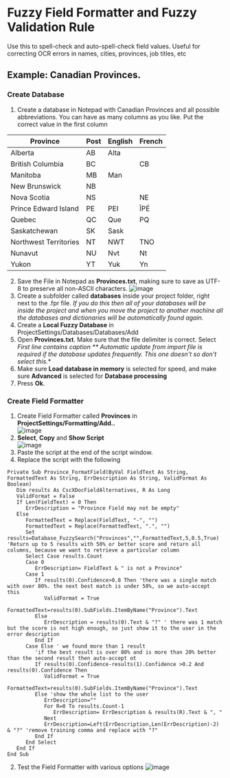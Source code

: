 # Fuzzy Field Formatter and Fuzzy Validation Rule

Use this to spell-check and auto-spell-check field values. Useful for correcting OCR errors in names, cities, provinces, job titles, etc

## Example: Canadian Provinces.

### Create Database
1. Create a database in Notepad with Canadian Provinces and all possible abbreviations. You can have as many columns as you like. Put the correct value in the first column

Province|Post|English|French
--------|----|--|--
Alberta|AB|Alta|
British Columbia|BC||CB
Manitoba|MB|Man|
New Brunswick|NB||
Nova Scotia|NS||NE
Prince Edward Island|PE|PEI|ÎPÉ
Quebec|QC|Que|PQ
Saskatchewan|SK|Sask|
Northwest Territories|NT|NWT|TNO
Nunavut|NU|Nvt|Nt
Yukon|YT|Yuk|Yn
2. Save the File in Notepad as **Provinces.txt**, making sure to save as UTF-8 to preserve all non-ASCII characters.
![image](https://user-images.githubusercontent.com/47416964/76402246-713e5f00-6383-11ea-9d7e-59e559953926.png)
2. Create a subfolder called **databases** inside your project folder, right next to the .fpr file. *If you do this then all of your databases will be inside the project and when you move the project to another machine all the databases and dictionaries will be automatically found again.*
1. Create a **Local Fuzzy Database** in ProjectSettings/Databases/Databases/Add
1. Open **Provinces.txt**. Make sure that the file delimiter is correct. Select **First line contains caption*
** *Automatic update from import file* is required if the database updates frequently. This one doesn't so don't select this.**
1. Make sure **Load database in memory** is selected for speed, and make sure **Advanced** is selected for **Database processing**
1. Press **Ok**.
### Create Field Formatter
1. Create Field Formatter called **Provinces** in **ProjectSettings/Formatting/Add..**  
    ![image](https://user-images.githubusercontent.com/47416964/76403678-8c11d300-6385-11ea-92ba-446a5ea5be9f.png)
1. **Select**, **Copy** and **Show Script**  
    ![image](https://user-images.githubusercontent.com/47416964/76403778-b82d5400-6385-11ea-98fe-e61151a44dad.png)
1. Paste the script at the end of the script window.
1. Replace the script with the following
```VBA
Private Sub Province_FormatField(ByVal FieldText As String, FormattedText As String, ErrDescription As String, ValidFormat As Boolean)
   Dim results As CscXDocFieldAlternatives, R As Long
   ValidFormat = False
   If Len(FieldText) = 0 Then
      ErrDescription = "Province Field may not be empty"
   Else
      FormattedText = Replace(FieldText, "-", "")
      FormattedText = Replace(FormattedText, ".", "")
      Set results=Database_FuzzySearch("Provinces","",FormattedText,5,0.5,True) 'Return up to 5 results with 50% or better score and return all columns, because we want to retrieve a particular column
      Select Case results.Count
      Case 0
         ErrDescription= FieldText & " is not a Province"
      Case 1
         If results(0).Confidence>0.8 Then 'there was a single match with over 80%. the next best match is under 50%, so we auto-accept this
            ValidFormat = True
            FormattedText=results(0).SubFields.ItemByName("Province").Text
         Else
            ErrDescription = results(0).Text & "?" ' there was 1 match but the score is not high enough, so just show it to the user in the error description
         End If
      Case Else ' we found more than 1 result
         'if the best result is over 80% and is more than 20% better than the second result then auto-accept ot
         If results(0).Confidence-results(1).Confidence >0.2 And results(0).Confidence Then
            ValidFormat = True
            FormattedText=results(0).SubFields.ItemByName("Province").Text
         Else 'show the whole list to the user
            ErrDescription=""
            For R=0 To results.Count-1
               ErrDescription= ErrDescription & results(R).Text & ", "
            Next
            ErrDescription=Left(ErrDescription,Len(ErrDescription)-2) & "?" 'remove training comma and replace with "?"
         End If
      End Select
   End If
End Sub
```
2. Test the Field Formatter with various options
![image](https://user-images.githubusercontent.com/47416964/76406397-f0369600-6389-11ea-9d7e-64136be9feee.png)


